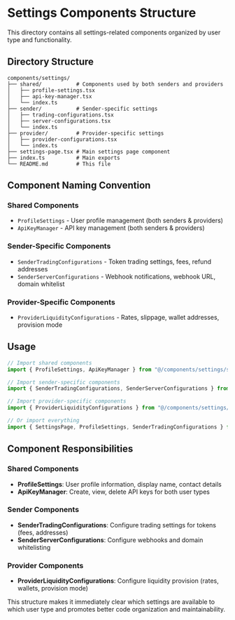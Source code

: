 # Settings Components Structure

This directory contains all settings-related components organized by user type and functionality.

## Directory Structure

```
components/settings/
├── shared/           # Components used by both senders and providers
│   ├── profile-settings.tsx
│   ├── api-key-manager.tsx
│   └── index.ts
├── sender/           # Sender-specific settings
│   ├── trading-configurations.tsx
│   ├── server-configurations.tsx
│   └── index.ts
├── provider/         # Provider-specific settings
│   ├── provider-configurations.tsx
│   └── index.ts
├── settings-page.tsx # Main settings page component
├── index.ts          # Main exports
└── README.md         # This file
```

## Component Naming Convention

### Shared Components
- `ProfileSettings` - User profile management (both senders & providers)
- `ApiKeyManager` - API key management (both senders & providers)

### Sender-Specific Components
- `SenderTradingConfigurations` - Token trading settings, fees, refund addresses
- `SenderServerConfigurations` - Webhook notifications, webhook URL, domain whitelist

### Provider-Specific Components
- `ProviderLiquidityConfigurations` - Rates, slippage, wallet addresses, provision mode

## Usage

```typescript
// Import shared components
import { ProfileSettings, ApiKeyManager } from "@/components/settings/shared";

// Import sender-specific components
import { SenderTradingConfigurations, SenderServerConfigurations } from "@/components/settings/sender";

// Import provider-specific components
import { ProviderLiquidityConfigurations } from "@/components/settings/provider";

// Or import everything
import { SettingsPage, ProfileSettings, SenderTradingConfigurations } from "@/components/settings";
```

## Component Responsibilities

### Shared Components
- **ProfileSettings**: User profile information, display name, contact details
- **ApiKeyManager**: Create, view, delete API keys for both user types

### Sender Components
- **SenderTradingConfigurations**: Configure trading settings for tokens (fees, addresses)
- **SenderServerConfigurations**: Configure webhooks and domain whitelisting

### Provider Components
- **ProviderLiquidityConfigurations**: Configure liquidity provision (rates, wallets, provision mode)

This structure makes it immediately clear which settings are available to which user type and promotes better code organization and maintainability.
